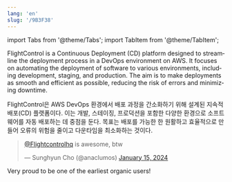 ```yaml
---
lang: 'en'
slug: '/9B3F38'
---
```


import Tabs from '@theme/Tabs';
import TabItem from '@theme/TabItem';

<Tabs groupId='lang' queryString>
<TabItem value='en' label='English 🇺🇸' lang='en-US' default>
<div lang='en-US'>

FlightControl is a Continuous Deployment (CD) platform designed to streamline the deployment process in a DevOps environment on AWS. It focuses on automating the deployment of software to various environments, including development, staging, and production. The aim is to make deployments as smooth and efficient as possible, reducing the risk of errors and minimizing downtime.

</div>
</TabItem>
<TabItem value='ko' label='한국어 🇰🇷' lang='ko-KR'>
<div lang='ko-KR'>

FlightControl은 AWS DevOps 환경에서 배포 과정을 간소화하기 위해 설계된 지속적 배포(CD) 플랫폼이다. 이는 개발, 스테이징, 프로덕션을 포함한 다양한 환경으로 소프트웨어를 자동 배포하는 데 중점을 둔다. 목표는 배포를 가능한 한 원활하고 효율적으로 만들어 오류의 위험을 줄이고 다운타임을 최소화하는 것이다.

</div>
</TabItem>
</Tabs>

<blockquote class="twitter-tweet">

<p lang="en" dir="ltr">

<a href="https://twitter.com/Flightcontrolhq?ref_src=twsrc%5Etfw">@Flightcontrolhq</a> is awesome, btw

</p>

&mdash; Sunghyun Cho (@anaclumos) <a href="https://twitter.com/anaclumos/status/1746728735989256507?ref_src=twsrc%5Etfw">January 15, 2024</a></blockquote>

Very proud to be one of the earliest organic users!

